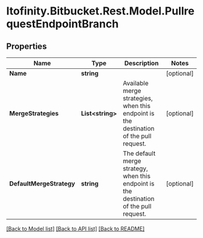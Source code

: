 # Itofinity.Bitbucket.Rest.Model.PullrequestEndpointBranch
## Properties

Name | Type | Description | Notes
------------ | ------------- | ------------- | -------------
**Name** | **string** |  | [optional] 
**MergeStrategies** | **List&lt;string&gt;** | Available merge strategies, when this endpoint is the destination of the pull request. | [optional] 
**DefaultMergeStrategy** | **string** | The default merge strategy, when this endpoint is the destination of the pull request. | [optional] 

[[Back to Model list]](../README.md#documentation-for-models) [[Back to API list]](../README.md#documentation-for-api-endpoints) [[Back to README]](../README.md)

